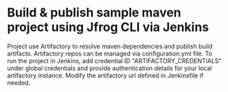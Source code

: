 # Build & publish sample maven project using Jfrog CLI via Jenkins

Project use Artifactory to resolve maven dependencies and publish build artifacts. Artifactory repos can be managed via configuration.yml file. To run the project in Jenkins, add credential ID "ARTIFACTORY_CREDENTIALS" under global credentials and provide authentication details for your local artifactory instance. Modify the artifactory url defined in Jenkinsfile if needed.

